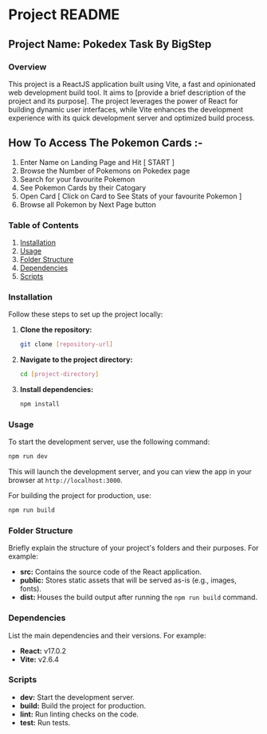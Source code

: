 # Project README

## Project Name: Pokedex Task By BigStep

### Overview

This project is a ReactJS application built using Vite, a fast and opinionated web development build tool. It aims to [provide a brief description of the project and its purpose]. The project leverages the power of React for building dynamic user interfaces, while Vite enhances the development experience with its quick development server and optimized build process.

## How To Access The Pokemon Cards :-

1. Enter Name on Landing Page and Hit [ START ]
2. Browse the Number of Pokemons on Pokedex page 
3. Search for your favourite Pokemon
4. See Pokemon Cards by their Catogary
5. Open Card [ Click on Card to See Stats of your favourite Pokemon ]
6. Browse all Pokemon by Next Page button

### Table of Contents

1. [Installation](#installation)
2. [Usage](#usage)
3. [Folder Structure](#folder-structure)
4. [Dependencies](#dependencies)
5. [Scripts](#scripts)

### Installation

Follow these steps to set up the project locally:

1. **Clone the repository:**

   ```bash
   git clone [repository-url]
   ```

2. **Navigate to the project directory:**

   ```bash
   cd [project-directory]
   ```

3. **Install dependencies:**

   ```bash
   npm install
   ```

### Usage

To start the development server, use the following command:

```bash
npm run dev
```

This will launch the development server, and you can view the app in your browser at `http://localhost:3000`.

For building the project for production, use:

```bash
npm run build
```

### Folder Structure

Briefly explain the structure of your project's folders and their purposes. For example:

- **src:** Contains the source code of the React application.
- **public:** Stores static assets that will be served as-is (e.g., images, fonts).
- **dist:** Houses the build output after running the `npm run build` command.

### Dependencies

List the main dependencies and their versions. For example:

- **React:** v17.0.2
- **Vite:** v2.6.4

### Scripts

- **dev:** Start the development server.
- **build:** Build the project for production.
- **lint:** Run linting checks on the code.
- **test:** Run tests.
